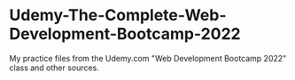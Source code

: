 # Udemy-The-Complete-Web-Development-Bootcamp-2022
My practice files from the Udemy.com "Web Development Bootcamp 2022" class and other sources.
